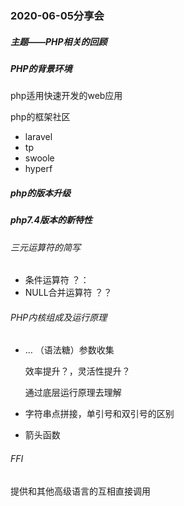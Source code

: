 ### 2020-06-05分享会

##### 主题——PHP相关的回顾

##### PHP的背景环境

php适用快速开发的web应用

php的框架社区

- laravel
- tp
- swoole
- hyperf

##### php的版本升级

##### php7.4版本的新特性

###### 三元运算符的简写

- 条件运算符   ？：
- NULL合并运算符  ？？

###### PHP内核组成及运行原理

- … （语法糖）参数收集

  效率提升？，灵活性提升？

  通过底层运行原理去理解

- 字符串点拼接，单引号和双引号的区别

- 箭头函数

###### FFI

提供和其他高级语言的互相直接调用